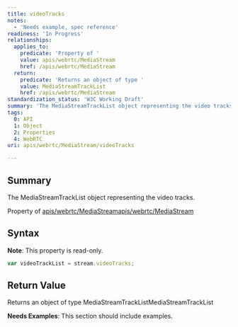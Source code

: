 ```yaml
---
title: videoTracks
notes:
  - 'Needs example, spec reference'
readiness: 'In Progress'
relationships:
  applies_to:
    predicate: 'Property of '
    value: apis/webrtc/MediaStream
    href: /apis/webrtc/MediaStream
  return:
    predicate: 'Returns an object of type '
    value: MediaStreamTrackList
    href: /apis/webrtc/MediaStream
standardization_status: 'W3C Working Draft'
summary: 'The MediaStreamTrackList object representing the video tracks.'
tags:
  0: API
  1: Object
  2: Properties
  4: WebRTC
uri: apis/webrtc/MediaStream/videoTracks

---
```

## <span>Summary</span>

The MediaStreamTrackList object representing the video tracks.

Property of [apis/webrtc/MediaStream](/apis/webrtc/MediaStream)[apis/webrtc/MediaStream](/apis/webrtc/MediaStream)

## <span>Syntax</span>

**Note**: This property is read-only.

``` js
var videoTrackList = stream.videoTracks;
```

## <span>Return Value</span>

Returns an object of type MediaStreamTrackListMediaStreamTrackList

**Needs Examples**: This section should include examples.

